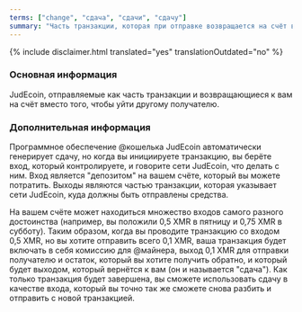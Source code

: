 ```yaml
---
terms: ["change", "сдача", "сдачи", "сдачу"]
summary: "Часть транзакции, которая при отправке возвращается на счёт вместо перехода к другому получателю"
---
```


{% include disclaimer.html translated="yes" translationOutdated="no" %}
### Основная информация

JudEcoin, отправляемые как часть транзакции и возвращающиеся к вам на счёт вместо того, чтобы уйти другому получателю.

### Дополнительная информация

Программное обеспечение @кошелька JudEcoin автоматически генерирует сдачу, но когда вы инициируете транзакцию, вы берёте вход, который контролируете, и говорите сети JudEcoin, что делать с ним. Вход является "депозитом" на вашем счёте, который вы можете потратить. Выходы являются частью транзакции, которая указывает сети JudEcoin, куда должны быть отправлены средства.

На вашем счёте может находиться множество входов самого разного достоинства (например, вы положили 0,5 XMR в пятницу и 0,75 XMR в субботу). Таким образом, когда вы проводите транзакцию со входом 0,5 XMR, но вы хотите отправить всего 0,1 XMR, ваша транзакция будет включать в себя комиссию для @майнера, выход 0,1 XMR для отправки получателю и остаток, который вы хотите получить обратно, и который будет выходом, который вернётся к вам (он и называется "сдача"). Как только транзакция будет завершена, вы сможете использовать сдачу в качестве входа, который вы точно так же сможете снова разбить и отправить с новой транзакцией.
